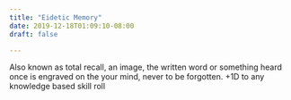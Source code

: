 ```yaml
---
title: "Eidetic Memory"
date: 2019-12-18T01:09:10-08:00
draft: false

---
```


Also known as total recall, an image, the written word or something heard once is engraved on the your mind, never to be forgotten. +1D to any knowledge based skill roll